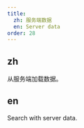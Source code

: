 ```yaml
---
title:
  zh: 服务端数据
  en: Server data
order: 28
---
```

## zh

从服务端加载数据。

## en

Search with server data.
